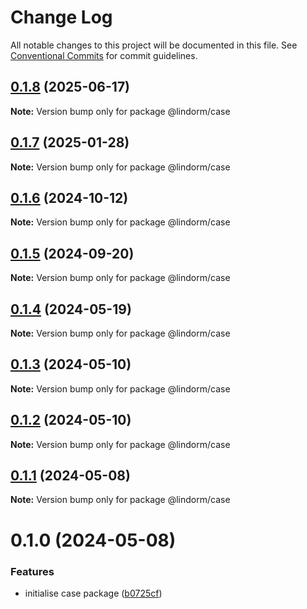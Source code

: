 # Change Log

All notable changes to this project will be documented in this file.
See [Conventional Commits](https://conventionalcommits.org) for commit guidelines.

## [0.1.8](https://github.com/lindorm-io/monorepo/compare/@lindorm/case@0.1.7...@lindorm/case@0.1.8) (2025-06-17)

**Note:** Version bump only for package @lindorm/case

## [0.1.7](https://github.com/lindorm-io/monorepo/compare/@lindorm/case@0.1.6...@lindorm/case@0.1.7) (2025-01-28)

**Note:** Version bump only for package @lindorm/case

## [0.1.6](https://github.com/lindorm-io/monorepo/compare/@lindorm/case@0.1.5...@lindorm/case@0.1.6) (2024-10-12)

**Note:** Version bump only for package @lindorm/case

## [0.1.5](https://github.com/lindorm-io/monorepo/compare/@lindorm/case@0.1.4...@lindorm/case@0.1.5) (2024-09-20)

**Note:** Version bump only for package @lindorm/case

## [0.1.4](https://github.com/lindorm-io/monorepo/compare/@lindorm/case@0.1.3...@lindorm/case@0.1.4) (2024-05-19)

**Note:** Version bump only for package @lindorm/case

## [0.1.3](https://github.com/lindorm-io/monorepo/compare/@lindorm/case@0.1.2...@lindorm/case@0.1.3) (2024-05-10)

**Note:** Version bump only for package @lindorm/case

## [0.1.2](https://github.com/lindorm-io/monorepo/compare/@lindorm/case@0.1.1...@lindorm/case@0.1.2) (2024-05-10)

**Note:** Version bump only for package @lindorm/case

## [0.1.1](https://github.com/lindorm-io/monorepo/compare/@lindorm/case@0.1.0...@lindorm/case@0.1.1) (2024-05-08)

**Note:** Version bump only for package @lindorm/case

# 0.1.0 (2024-05-08)

### Features

- initialise case package ([b0725cf](https://github.com/lindorm-io/monorepo/commit/b0725cf548998730598532465bba3ee62e0a06d9))
